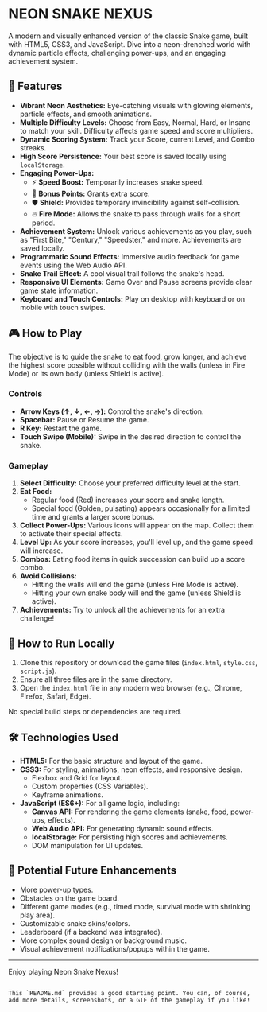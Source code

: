# NEON SNAKE NEXUS

A modern and visually enhanced version of the classic Snake game, built with HTML5, CSS3, and JavaScript. Dive into a neon-drenched world with dynamic particle effects, challenging power-ups, and an engaging achievement system.

## 🌟 Features

*   **Vibrant Neon Aesthetics:** Eye-catching visuals with glowing elements, particle effects, and smooth animations.
*   **Multiple Difficulty Levels:** Choose from Easy, Normal, Hard, or Insane to match your skill. Difficulty affects game speed and score multipliers.
*   **Dynamic Scoring System:** Track your Score, current Level, and Combo streaks.
*   **High Score Persistence:** Your best score is saved locally using `localStorage`.
*   **Engaging Power-Ups:**
    *   ⚡ **Speed Boost:** Temporarily increases snake speed.
    *   💎 **Bonus Points:** Grants extra score.
    *   🛡️ **Shield:** Provides temporary invincibility against self-collision.
    *   🔥 **Fire Mode:** Allows the snake to pass through walls for a short period.
*   **Achievement System:** Unlock various achievements as you play, such as "First Bite," "Century," "Speedster," and more. Achievements are saved locally.
*   **Programmatic Sound Effects:** Immersive audio feedback for game events using the Web Audio API.
*   **Snake Trail Effect:** A cool visual trail follows the snake's head.
*   **Responsive UI Elements:** Game Over and Pause screens provide clear game state information.
*   **Keyboard and Touch Controls:** Play on desktop with keyboard or on mobile with touch swipes.

## 🎮 How to Play

The objective is to guide the snake to eat food, grow longer, and achieve the highest score possible without colliding with the walls (unless in Fire Mode) or its own body (unless Shield is active).

### Controls

*   **Arrow Keys (↑, ↓, ←, →):** Control the snake's direction.
*   **Spacebar:** Pause or Resume the game.
*   **R Key:** Restart the game.
*   **Touch Swipe (Mobile):** Swipe in the desired direction to control the snake.

### Gameplay

1.  **Select Difficulty:** Choose your preferred difficulty level at the start.
2.  **Eat Food:**
    *   Regular food (Red) increases your score and snake length.
    *   Special food (Golden, pulsating) appears occasionally for a limited time and grants a larger score bonus.
3.  **Collect Power-Ups:** Various icons will appear on the map. Collect them to activate their special effects.
4.  **Level Up:** As your score increases, you'll level up, and the game speed will increase.
5.  **Combos:** Eating food items in quick succession can build up a score combo.
6.  **Avoid Collisions:**
    *   Hitting the walls will end the game (unless Fire Mode is active).
    *   Hitting your own snake body will end the game (unless Shield is active).
7.  **Achievements:** Try to unlock all the achievements for an extra challenge!

## 🚀 How to Run Locally

1.  Clone this repository or download the game files (`index.html`, `style.css`, `script.js`).
2.  Ensure all three files are in the same directory.
3.  Open the `index.html` file in any modern web browser (e.g., Chrome, Firefox, Safari, Edge).

No special build steps or dependencies are required.

## 🛠️ Technologies Used

*   **HTML5:** For the basic structure and layout of the game.
*   **CSS3:** For styling, animations, neon effects, and responsive design.
    *   Flexbox and Grid for layout.
    *   Custom properties (CSS Variables).
    *   Keyframe animations.
*   **JavaScript (ES6+):** For all game logic, including:
    *   **Canvas API:** For rendering the game elements (snake, food, power-ups, effects).
    *   **Web Audio API:** For generating dynamic sound effects.
    *   **localStorage:** For persisting high scores and achievements.
    *   DOM manipulation for UI updates.

## 🔮 Potential Future Enhancements

*   More power-up types.
*   Obstacles on the game board.
*   Different game modes (e.g., timed mode, survival mode with shrinking play area).
*   Customizable snake skins/colors.
*   Leaderboard (if a backend was integrated).
*   More complex sound design or background music.
*   Visual achievement notifications/popups within the game.

---

Enjoy playing Neon Snake Nexus!

```

This `README.md` provides a good starting point. You can, of course, add more details, screenshots, or a GIF of the gameplay if you like!